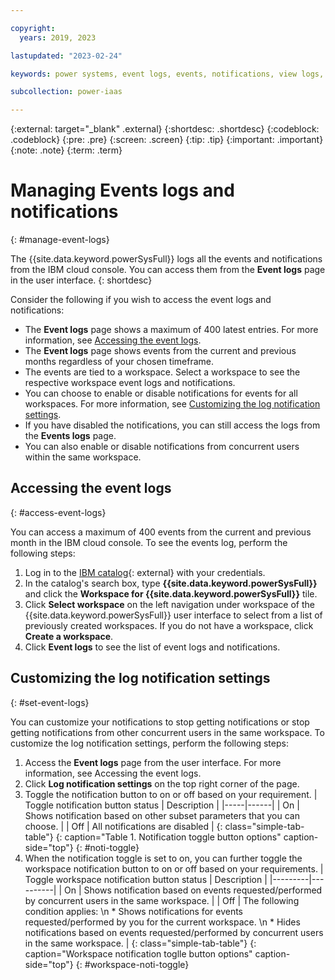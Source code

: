 ```yaml
---

copyright:
  years: 2019, 2023

lastupdated: "2023-02-24"

keywords: power systems, event logs, events, notifications, view logs, customize notifications

subcollection: power-iaas

---
```


{:external: target="_blank" .external}
{:shortdesc: .shortdesc}
{:codeblock: .codeblock}
{:pre: .pre}
{:screen: .screen}
{:tip: .tip}
{:important: .important}
{:note: .note}
{:term: .term}

# Managing Events logs and notifications
{: #manage-event-logs}

The {{site.data.keyword.powerSysFull}} logs all the events and notifications from the IBM cloud console. You can access them from the **Event logs** page in the user interface.
{: shortdesc}

Consider the following if you wish to access the event logs and notifications:

* The **Event logs** page shows a maximum of 400 latest entries. For more information, see [Accessing the event logs](/docs/power-iaas?topic=manage-event-logs#access-event-logs).  
* The **Event logs** page shows events from the current and previous months regardless of your chosen timeframe.
* The events are tied to a workspace. Select a workspace to see the respective workspace event logs and notifications.
* You can choose to enable or disable notifications for events for all workspaces. For more information, see [Customizing the log notification settings](/docs/power-iaas?topic=manage-event-logs#set-event-logs).
* If you have disabled the notifications, you can still access the logs from the **Events logs** page.
* You can also enable or disable notifications from concurrent users within the same workspace.
 
## Accessing the event logs
{: #access-event-logs}

You can access a maximum of 400 events from the current and previous month in the IBM cloud console. To see the events log, perform the following steps:

1.	Log in to the [IBM catalog](https://cloud.ibm.com/catalog){: external} with your credentials.
2.	In the catalog's search box, type **{{site.data.keyword.powerSysFull}}** and click the **Workspace for {{site.data.keyword.powerSysFull}}** tile.
3.	Click **Select workspace** on the left navigation under workspace of the {{site.data.keyword.powerSysFull}} user interface to select from a list of previously created workspaces. 
    If you do not have a workspace, click **Create a workspace**.
4.	Click **Event logs** to see the list of event logs and notifications.

## Customizing the log notification settings
{: #set-event-logs}

You can customize your notifications to stop getting notifications or stop getting notifications from other concurrent users in the same workspace. To customize the log notification settings, perform the following steps:

1.	Access the **Event logs** page from the user interface. For more information, see Accessing the event logs.
2.	Click **Log notification settings** on the top right corner of the page.
3.	Toggle the notification button to on or off based on your requirement.
    | Toggle notification button status |	Description |
    |-----|------|
    | On	| Shows notification based on other subset parameters that you can choose. |
    | Off | All notifications are disabled |
    {: class="simple-tab-table"}
    {: caption="Table 1. Notification toggle button options" caption-side="top"}
    {: #noti-toggle}
4.	When the notification toggle is set to on, you can further toggle the workspace notification button to on or off based on your requirements.
    | Toggle workspace notification button status |	Description |
    |---------|----------|
    | On | Shows notification based on events requested/performed by concurrent users in the same workspace. |
    | Off |	The following condition applies: \n * Shows notifications for events requested/performed by you for the current workspace. \n * Hides notifications based on events requested/performed by concurrent users in the same workspace. |
    {: class="simple-tab-table"}
    {: caption="Workspace notification toglle button options" caption-side="top"}
    {: #workspace-noti-toggle}
